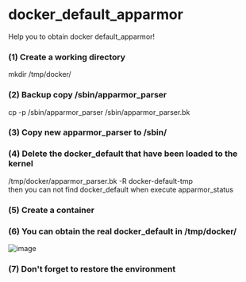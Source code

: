 # docker_default_apparmor
Help you to obtain docker default_apparmor!

### (1) Create a working directory 
mkdir /tmp/docker/

### (2) Backup copy /sbin/apparmor_parser
cp -p /sbin/apparmor_parser /sbin/apparmor_parser.bk

### (3) Copy new apparmor_parser to /sbin/

### (4) Delete the docker_default that have been loaded to the kernel
/tmp/docker/apparmor_parser.bk -R docker-default-tmp<br>
then you can not find docker_default when execute apparmor_status

### (5) Create a container

### (6) You can obtain the real docker_default in /tmp/docker/
![image](https://user-images.githubusercontent.com/24563500/188606514-04f0a864-ecca-443c-a1ef-477b94ff3da1.png)

### (7) Don't forget to restore the environment
